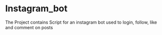# Instagram_bot
The Project contains Script for an instagram bot used to login, follow, like and comment on posts
